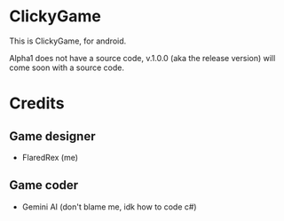 # ClickyGame
This is ClickyGame, for android.

Alpha1 does not have a source code, v.1.0.0 (aka the release version) will come soon with a source code.

# Credits
## Game designer
- FlaredRex (me)
## Game coder
- Gemini AI (don't blame me, idk how to code c#)
